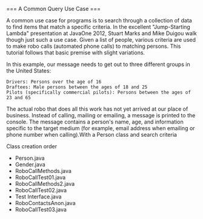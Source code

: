 === A Common Query Use Case ===

A common use case for programs is to search through a collection of data to find items that match a specific criteria. In the excellent "Jump-Starting Lambda" presentation at JavaOne 2012, Stuart Marks and Mike Duigou walk though just such a use case. Given a list of people, various criteria are used to make robo calls (automated phone calls) to matching persons. This tutorial follows that basic premise with slight variations.

In this example, our message needs to get out to three different groups in the United States:

    Drivers: Persons over the age of 16
    Draftees: Male persons between the ages of 18 and 25
    Pilots (specifically commercial pilots): Persons between the ages of 23 and 65

The actual robo that does all this work has not yet arrived at our place of business. Instead of calling, mailing or emailing, a message is printed to the console. The message contains a person's name, age, and information specific to the target medium (for example, email address when emailing or phone number when calling).With a Person class and search criteria

Class creation order
+ Person.java 
+ Gender.java
+ RoboCallMethods.java
+ RoboCallTest01.java
+ RoboCallMethods2.java
+ RoboCallTest02.java
+ Test Interface.java
+ RoboContactsAnon.java
+ RoboCallTest03.java

